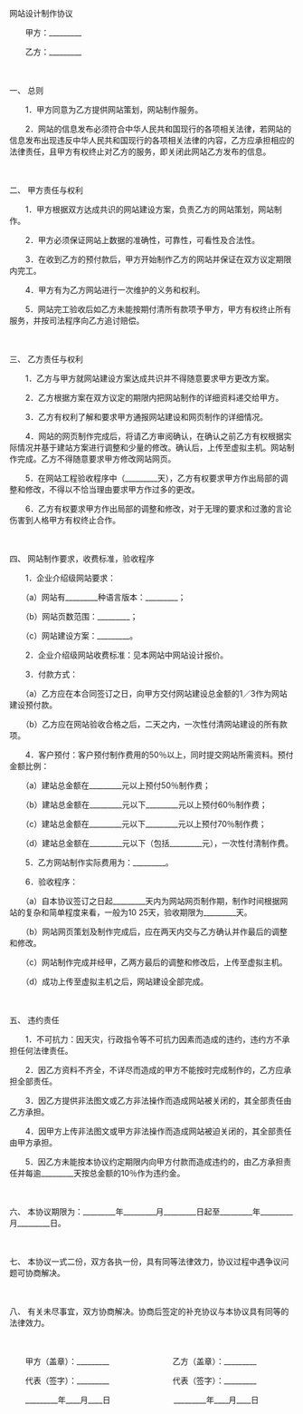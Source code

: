 



网站设计制作协议



 

　　甲方：_________　　

　　乙方：_________

　　

一、
总则

　　1．甲方同意为乙方提供网站策划，网站制作服务。

　　2．网站的信息发布必须符合中华人民共和国现行的各项相关法律，若网站的信息发布出现违反中华人民共和国现行的各项相关法律的内容，乙方应承担相应的法律责任，且甲方有权终止对乙方的服务，即关闭此网站乙方发布的信息。

　　

二、
甲方责任与权利

　　1．甲方根据双方达成共识的网站建设方案，负责乙方的网站策划，网站制作。

　　2．甲方必须保证网站上数据的准确性，可靠性，可看性及合法性。

　　3．在收到乙方的预付款后，甲方开始制作乙方的网站并保证在双方议定期限内完工。

　　4．甲方有为乙方网站进行一次维护的义务和权利。

　　5．网站完工验收后如乙方未能按期付清所有款项予甲方，甲方有权终止所有服务，并按司法程序向乙方追讨赔偿。

　　

三、
乙方责任与权利

　　1．乙方与甲方就网站建设方案达成共识并不得随意要求甲方更改方案。

　　2．乙方根据方案在双方议定的期限内把网站制作的详细资料递交给甲方。

　　3．乙方有权利了解和要求甲方通报网站建设和网页制作的详细情况。

　　4．网站的网页制作完成后，将请乙方审阅确认，在确认之前乙方有权根据实际情况并基于建站方案进行调整和少量的修改。确认后，上传至虚拟主机。网站制作完成。乙方不得随意要求甲方修改网站网页。

　　5．在网站工程验收程序中（_________天），乙方有权要求甲方作出局部的调整和修改，不得以不恰当理由要求甲方作过多的更改。

　　6．乙方有权要求甲方作出局部的调整和修改，对于无理的要求和过激的言论伤害到人格甲方有权终止合作。

　　

四、
网站制作要求，收费标准，验收程序

　　1．企业介绍级网站要求：

　　（a）网站有_________种语言版本：_________；

　　（b）网站页数范围：_________；

　　（c）网站建设方案：_________。

　　2．企业介绍级网站收费标准：见本网站中网站设计报价。

　　3．付款方式：

　　（a）乙方应在本合同签订之日，向甲方交付网站建设总金额的1／3作为网站建设预付款。

　　（b）乙方应在网站验收合格之后，二天之内，一次性付清网站建设的所有款项。

　　4．客户预付：客户预付制作费用的50％以上，同时提交网站所需资料。预付金额比例：

　　（a）建站总金额在_________元以上预付50％制作费；

　　（b）建站总金额在_________元以下_________元以上预付60％制作费；

　　（c）建站总金额在_________元以下_________元以上预付70％制作费；

　　（d）建站总金额在_________元以下（包括_________元），一次性付清制作费。

　　5．乙方网站制作实际费用为：_________。

　　6．验收程序：

　　（a）自本协议签订之日起_________天内为网站网页制作期，制作时间根据网站的复杂和简单程度来看，一般为10 25天，验收期限为_________天。

　　（b）网站网页策划及制作完成后，应在两天内交与乙方确认并作最后的调整和修改。

　　（c）网站制作完成并经甲，乙两方最后的调整和修改后，上传至虚拟主机。

　　（d）成功上传至虚拟主机之后，网站建设全部完成。

　　

五、
违约责任

　　1．不可抗力：因天灾，行政指令等不可抗力因素而造成的违约，违约方不承担任何法律责任。

　　2．因乙方资料不齐全，不详尽而造成的甲方不能按时完成制作的，乙方应承担全部责任。

　　3．因乙方提供非法图文或乙方非法操作而造成网站被关闭的，其全部责任由乙方承担。

　　4．因甲方上传非法图文或甲方非法操作而造成网站被迫关闭的，其全部责任由甲方承担。

　　5．因乙方未能按本协议约定期限内向甲方付款而造成违约的，由乙方承担责任并每逾_________天按总金额的10％作为违约金。

　　

六、
本协议期限为：_________年_________月_________日起至_________年_________月_________日。

　　

七、
本协议一式二份，双方各执一份，具有同等法律效力，协议过程中遇争议问题可协商解决。

　　

八、
有关未尽事宜，双方协商解决。协商后签定的补充协议与本协议具有同等的法律效力。

　　

　　甲方（盖章）：_________　　　　　　　　乙方（盖章）：_________　　

　　代表（签字）：_________　　　　　　　　代表（签字）：_________　　

　　_________年____月____日　　　　　　　　_________年____月____日